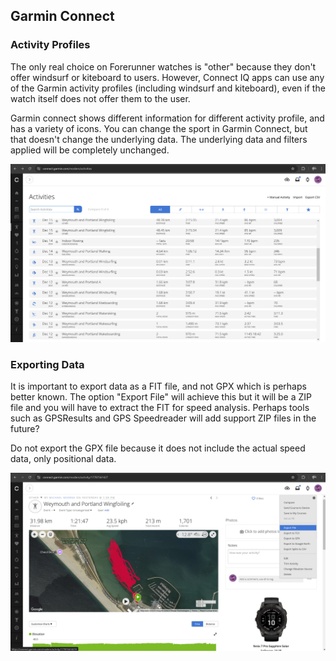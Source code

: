 ## Garmin Connect

### Activity Profiles

The only real choice on Forerunner watches is "other" because they don't offer windsurf or kiteboard to users. However, Connect IQ apps can use any of the Garmin activity profiles (including windsurf and kiteboard), even if the watch itself does not offer them to the user.

Garmin connect shows different information for different activity profile, and has a variety of icons. You can change the sport in Garmin Connect, but that doesn't change the underlying data. The underlying data and filters applied will be completely unchanged.

![event-type](img/event-type.png)



### Exporting Data

It is important to export data as a FIT file, and not GPX which is perhaps better known. The option "Export File" will achieve this but it will be a ZIP file and you will have to extract the FIT for speed analysis. Perhaps tools such as GPSResults and GPS Speedreader will add support ZIP files in the future?

Do not export the GPX file because it does not include the actual speed data, only positional data.

![export-fit](img/export-file.png)